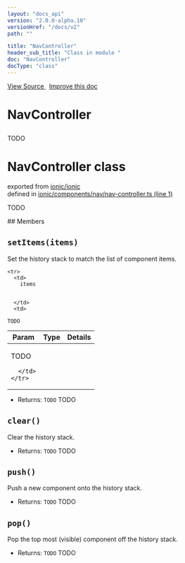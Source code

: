 ```yaml
---
layout: "docs_api"
version: "2.0.0-alpha.10"
versionHref: "/docs/v2"
path: ""

title: "NavController"
header_sub_title: "Class in module "
doc: "NavController"
docType: "class"
---
```



<div class="improve-docs">
  <a href='http://github.com/driftyco/ionic/tree/master/#L'>
    View Source
  </a>
  &nbsp;
  <a href='http://github.com/driftyco/ionic/edit/master/#L'>
    Improve this doc
  </a>
</div>




<h1 class="api-title">

  NavController



</h1>





TODO



<h1 class="class export">NavController <span class="type">class</span></h1>
<p class="module">exported from <a href='undefined'>ionic/ionic</a><br/>
defined in <a href="https://github.com/driftyco/ionic2/tree/master/ionic/components/nav/nav-controller.ts#L1-L47">ionic/components/nav/nav-controller.ts (line 1)</a>
</p>
<p><p>TODO</p>
</p>
## Members

<div id="setItems"></div>
<h2>
  <code>setItems(items)</code>

</h2>

Set the history stack to match the list of component items.



<table class="table" style="margin:0;">
  <thead>
    <tr>
      <th>Param</th>
      <th>Type</th>
      <th>Details</th>
    </tr>
  </thead>
  <tbody>
    
    <tr>
      <td>
        items
        
        
      </td>
      <td>
        
  <code>TODO</code>
      </td>
      <td>
        <p>TODO</p>

        
      </td>
    </tr>
    
  </tbody>
</table>






* Returns: 
  <code>TODO</code> TODO




<div id="clear"></div>
<h2>
  <code>clear()</code>

</h2>

Clear the history stack.






* Returns: 
  <code>TODO</code> TODO




<div id="push"></div>
<h2>
  <code>push()</code>

</h2>

Push a new component onto the history stack.






* Returns: 
  <code>TODO</code> TODO




<div id="pop"></div>
<h2>
  <code>pop()</code>

</h2>

Pop the top most (visible) component off the history stack.






* Returns: 
  <code>TODO</code> TODO




